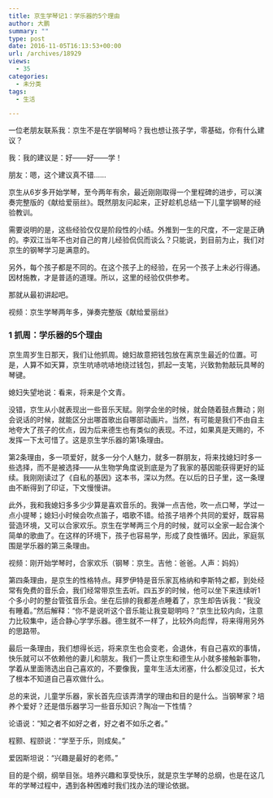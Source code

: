 ```yaml
---
title: 京生学琴记1：学乐器的5个理由
author: 大鹏
summary: ""
type: post
date: 2016-11-05T16:13:53+00:00
url: /archives/18929
views:
  - 35
categories:
  - 未分类
tags:
  - 生活

---
```

一位老朋友联系我：京生不是在学钢琴吗？我也想让孩子学，零基础，你有什么建议？

我：我的建议是：好——好——学！

朋友：嗯，这个建议真不错……

京生从6岁多开始学琴，至今两年有余，最近刚刚取得一个里程碑的进步，可以演奏完整版的《献给爱丽丝》。既然朋友问起来，正好趁机总结一下儿童学钢琴的经验教训。

需要说明的是，这些经验仅仅是阶段性的小结。外推到一生的尺度，不一定是正确的。李双江当年不也对自己的育儿经验侃侃而谈么？只能说，到目前为止，我们对京生的钢琴学习是满意的。

另外，每个孩子都是不同的。在这个孩子上的经验，在另一个孩子上未必行得通。因材施教，才是普适的道理。所以，这里的经验仅供参考。

那就从最初讲起吧。



视频：京生学琴两年多，弹奏完整版《献给爱丽丝》

### 1 抓周：学乐器的5个理由

京生周岁生日那天，我们让他抓周。媳妇故意把钱包放在离京生最近的位置。可是，人算不如天算，京生吭哧吭哧地绕过钱包，抓起一支笔，兴致勃勃敲玩具琴的琴键。

媳妇失望地说：看来，将来是个文青。

没错，京生从小就表现出一些音乐天赋。刚学会坐的时候，就会随着鼓点舞动；刚会说话的时候，就能区分出哪首歌出自哪部动画片。当然，有可能是我们不由自主地夸大了孩子的优点，因为后来德生也有类似的表现。不过，如果真是天赐的，不发挥一下太可惜了。这是京生学乐器的第1条理由。

第2条理由，多一项爱好，就多一分个人魅力，就多一群朋友，将来找媳妇时多一些选择，而不是被选择——从生物学角度说到底是为了我家的基因能获得更好的延续。我刚刚读过了《自私的基因》这本书，深以为然。在以后的日子里，这一条理由不断得到了印证，下文慢慢讲。

此外，我和我媳妇多多少少算是喜欢音乐的。我弹一点吉他，吹一点口琴，学过一点小提琴；媳妇小时候会吹点笛子，唱歌不错。给孩子培养个共同的爱好，既容易营造环境，又可以合家欢乐。京生在学琴两三个月的时候，就可以全家一起合演个简单的歌曲了。在这样的环境下，孩子也容易学，形成了良性循环。因此，家庭氛围是学乐器的第三条理由。



视频：刚开始学琴时，合家欢乐（钢琴：京生。吉他：爸爸。人声：妈妈）

第四条理由，是京生的性格特点。拜罗伊特是音乐家瓦格纳和李斯特之都，到处经常有免费的音乐会，我们经常带京生去听。四五岁的时候，他可以坐下来连续听1个多小时的整台管弦音乐会。坐在后排的我都差点睡着了，京生却告诉我：“我没有睡着。”然后解释：“你不是说听这个音乐能让我变聪明吗？”京生比较内向，注意力比较集中，适合静心学学乐器。德生就不一样了，比较外向彪悍，将来得用另外的思路带。

最后一条理由，我们想得长远，将来京生也会变老，会退休，有自己喜欢的事情，快乐就可以不依赖他的妻儿和朋友。我们一贯让京生和德生从小就多接触新事物，学着从里面筛选出自己喜欢的，不要像我，童年生活太闭塞，什么都没见过，长大了根本不知道自己喜欢做什么。

总的来说，儿童学乐器，家长首先应该弄清学的理由和目的是什么。当钢琴家？培养个爱好？还是借乐器学习一些音乐知识？陶冶一下性情？

论语说：“知之者不如好之者，好之者不如乐之者。”

程颢、程颐说：“学至于乐，则成矣。”

爱因斯坦说：“兴趣是最好的老师。”

目的是个纲，纲举目张。培养兴趣和享受快乐，就是京生学琴的总纲，也是在这几年的学琴过程中，遇到各种困难时我们找办法的理论依据。
